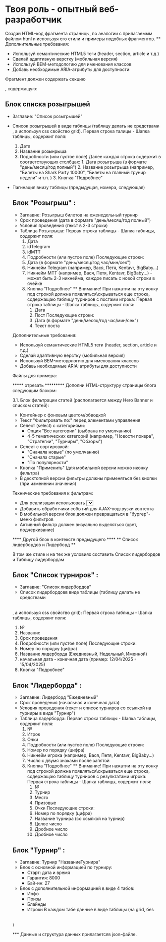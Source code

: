 # Твоя роль - опытный веб-разработчик
Создай HTML-код фрагмента страницы, по аналогии с прилагаемым файлом html и используя его стили и примеры подобных фрагментов. 
** Дополнительные требования:
- Используй семантические HTML5 теги (header, section, article и т.д.)
- Сделай адаптивную верстку (мобильная версия)
- Используй BEM-методологию для именования классов
- Добавь необходимые ARIA-атрибуты для доступности


Фрагмент должен содержать секцию <section class="bingo">, содержащую:


## Блок списка розыгрышей
   - Заглавие: "Список розыгрышей"

   - Список розыгрышей в виде таблицы (таблицу делать не средствами <table>, а используя css свойство grid). 
	 Первая строка талицы - Шапка таблицы, содержит поля:
	 1. Дата
	 2. Название розынрыша
	 3. Подробности (или пустое поле)
	 Далее каждая строка содержит в соответствующих столбцах:
    1. Дата розыгрыша (в формате "день/месяц/год полный")
    2. Название розыгрыша (например, "Билеты на Shark Party 10000", "Билеты на главный трунир недели" и т.п. )
    3. Кнопка "Подробнее"

   - Пагинация внизу таблицы (предыдущая, номера, следующая)

## Блок "Розыгрыш" :
- Заглавие: Розыгрыш билетов на еженедельный турнир
- Срок проведения (дата в формате "день/месяц/год полный")
- Условия проведения (текст в 2-3 строки)
- Таблица Розыгрыша:
	Первая строка таблицы - Шапка таблицы, содержит поля:
	1. Дата 
	2. idTelegram
	3. idMTT
	4. Подробности (или пустое поле)
	 Последующие строки:
	 1. Дата (в формате "день/месяц/год час/мин/сек")
	 2. Никнейм Telegram (например, Вася, Петя, Kentavr, BigBaby...)
	 3. Никнейм MTT (например, Вася, Петя, Kentavr, BigBaby...) - может быть 2-3 никнейма, каждое писать с новой строки в ячейке
	 4. Кнопка "Подробнее"
      ** Внимание! При нажатии на эту конку под строкой должна появляться\скрываться еще строка, содержащаю таблицу турниров с постами игрока:
	 	Первая строка таблицы - Шапка таблицы, содержит поля:
		1. Дата
		2. Пост
		Последующие строки:
	 	1. Дата (в формате "день/месяц/год час/мин/сек")
		2. Текст поста


Дополнительные требования:
- Используй семантические HTML5 теги (header, section, article и т.д.)
- Сделай адаптивную верстку (мобильная версия)
- Используй BEM-методологию для именования классов
- Добавь необходимые ARIA-атрибуты для доступности


Файлы для примера: 


***** отрезать *********
Дополни HTML-структуру страницы блога следующим блоком:

3.1. Блок фильтрации статей (располагается между Hero Banner и списком статей):
   - Контейнер с фоновым цветом/обводкой
   - Текст "Фильтровать по:" перед элементами управления
   - Селект (select) с категориями:
     * Опция "Все категории" (выбрана по умолчанию)
     * 4-5 тематических категорий (например, "Новости покера", "Стратегии", "Турниры", "Обзоры")
   - Селект с сортировкой:
     * "Сначала новые" (по умолчанию)
     * "Сначала старые"
     * "По популярности"
   - Кнопка "Применить" (для мобильной версии можно иконку фильтра)
   - В десктопной версии фильтры должны применяться без кнопки (при изменении значения)

Технические требования к фильтрам:
- Для реализации использовать <select> с JavaScript или готовую библиотеку (select2, choices.js)
- Добавить обработчики событий для AJAX-подгрузки контента
- В мобильной версии блок должен превращаться в "бургер"-меню фильтров
- Активный фильтр должен визуально выделяться (цвет, подчеркивание)


**** Другой блок в контексте предыдущего   ****
** Список лидербордов и  Лидерборд **

В том же стиле и на тех же условиях составить Список лидербордов и Таблицу  лидербордам

## Блок "Список турниров" :
- Заглавие: "Список лидербордов" 
- Список лидербордовв виде таблицы (таблицу делать не средствами <table>, а используя css свойство grid):
	 Первая строка таблицы - Шапка таблицы, содержит поля:
	 1. №
	 2. Название
	 3. Срок проведения
	 4. Подробности (или пустое поле)
	 Последующие строки:
	 1. Номер по порядку (цифра)
	 2. Название лидерборда (Ежедневный, Недельный, Именной)
	 3. начальная дата - конечная дата (пример: 12/04/2025 - 15/04/2025)
	 4. Кнопка "Подробнее"

## Блок "Лидерборда" :
- Заглавие: Лидерборд "Ежедневный"
- Срок проведения (начальная и конечная дата)
- Условия проведения (текст и список турниров со ссылкой на турниры в виде "Турнир")
- Таблица ладерборда:
	Первая строка таблицы - Шапка таблицы, содержит поля:
	1. №
	2. Игрок
	3. Очки
	4. Подробности (или пустое поле)
	 Последующие строки:
	 1. Номер по порядку (цифра)
	 2. Никнейм игрока (например, Вася, Петя, Kentavr, BigBaby...)
	 3. Число с двумя знаками после запятой
	 4. Кнопка "Подробнее"
	 ** Внимание! При нажатии на эту конку под строкой должна появляться\скрываться еще строка, содержащаю таблицу турниров с результатами игрока:
	 	Первая строка таблицы - Шапка таблицы, содержит поля:
		1. №
		2. Турнир
		3. Место
		4. Призовые
		5. Очки
		Последующие строки:
	 	1. Номер по порядку (цифра)
		2. Название турнира (со ссылкой на турнир)
		3. Целое число
		4. Дробное число
		5. Дробное число

## Блок "Турнир" :
- Заглавие: Турнир "НазваниеТурнира" 
- Блок с основной информацией по турниру:
	- Старт: дата и время
	- Гарантия: 8000
	- Бай-ин: 27 
- Блок с дополнительной информацией в виде 4 табов:
	- Инфо
	- Призы
	- Блайнды
	- Игроки
	В каждом табе данные в виде таблицы (на grid, без <table>)

*** Данные и структура данных прилагаетсяв json-файле.